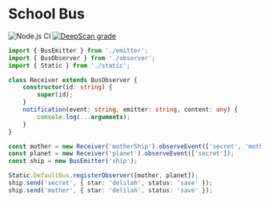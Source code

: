 # School Bus

![Node.js CI](https://github.com/vadimMelenciuc/school-bus/workflows/Node.js%20CI/badge.svg?branch=main)
[![DeepScan grade](https://deepscan.io/api/teams/18296/projects/21622/branches/626410/badge/grade.svg)](https://deepscan.io/dashboard#view=project&tid=18296&pid=21622&bid=626410)

```ts
import { BusEmitter } from './emitter';
import { BusObserver } from './observer';
import { Static } from './static';

class Receiver extends BusObserver {
    constructor(id: string) {
        super(id);
    }
    notification(event: string, emitter: string, content: any) {
        console.log(...arguments);
    }
}

const mother = new Receiver('motherShip').observeEvent(['secret', 'mother']);
const planet = new Receiver('planet').observeEvent(['secret']);
const ship = new BusEmitter('ship');

Static.DefaultBus.registerObserver([mother, planet]);
ship.send('secret', { star: 'delilah', status: 'save' });
ship.send('mother', { star: 'delilah', status: 'save' });

```
